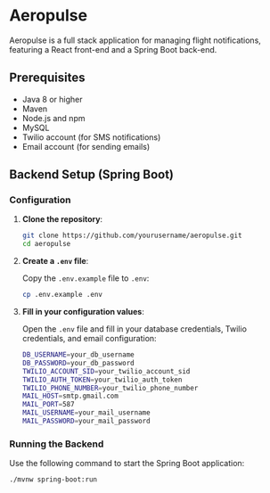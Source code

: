 # Aeropulse

Aeropulse is a full stack application for managing flight notifications, featuring a React front-end and a Spring Boot back-end.

## Prerequisites

- Java 8 or higher
- Maven
- Node.js and npm
- MySQL
- Twilio account (for SMS notifications)
- Email account (for sending emails)

## Backend Setup (Spring Boot)

### Configuration

1. **Clone the repository**:

    ```sh
    git clone https://github.com/yourusername/aeropulse.git
    cd aeropulse
    ```

2. **Create a `.env` file**:

   Copy the `.env.example` file to `.env`:

    ```sh
    cp .env.example .env
    ```

3. **Fill in your configuration values**:

   Open the `.env` file and fill in your database credentials, Twilio credentials, and email configuration:

    ```sh
    DB_USERNAME=your_db_username
    DB_PASSWORD=your_db_password
    TWILIO_ACCOUNT_SID=your_twilio_account_sid
    TWILIO_AUTH_TOKEN=your_twilio_auth_token
    TWILIO_PHONE_NUMBER=your_twilio_phone_number
    MAIL_HOST=smtp.gmail.com
    MAIL_PORT=587
    MAIL_USERNAME=your_mail_username
    MAIL_PASSWORD=your_mail_password
    ```

### Running the Backend

Use the following command to start the Spring Boot application:

```sh
./mvnw spring-boot:run
